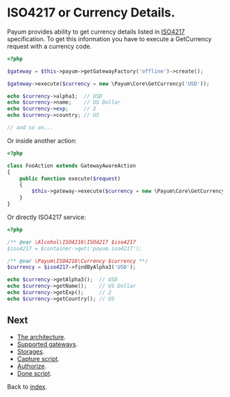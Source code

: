 # ISO4217 or Currency Details. 

Payum provides ability to get currency details listed in [ISO4217](http://en.wikipedia.org/wiki/ISO_4217) specification.
To get this information you have to execute a GetCurrency request with a currency code.


```php
<?php

$gateway = $this->payum->getGatewayFactory('offline')->create();

$gateway->execute($currency = new \Payum\Core\GetCurrency('USD'));

echo $currency->alpha3;  // USD
echo $currency->name;    // US Dollar
echo $currency->exp;     // 2
echo $currency->country; // US

// and so on...
```

Or inside another action:

```php
<?php

class FooAction extends GatewayAwareAction
{
    public function execute($request)
    {
        $this->gateway->execute($currency = new \Payum\Core\GetCurrency('USD'));
    }
}
```

Or directly ISO4217 service:

```php
<?php

/** @var \Alcohol\ISO4216\ISO4217 $iso4217
$iso4217 = $container->get('payum.iso4217');

/** @var \Payum\ISO4216\Currency $currency **/
$currency = $iso4217->findByAlpha3('USD');

echo $currency->getAlpha3();  // USD
echo $currency->getName();    // US Dollar
echo $currency->getExp();     // 2
echo $currency->getCountry(); // US
```

## Next 

* [The architecture](https://github.com/Payum/Payum/blob/master/docs/the-architecture.md).
* [Supported gateways](https://github.com/Payum/Payum/blob/master/docs/supported-gateways.md).
* [Storages](storages.md).
* [Capture script](get-it-started.md).
* [Authorize](authorize.md).
* [Done script](purchase_done_action.md).

Back to [index](index.md).
